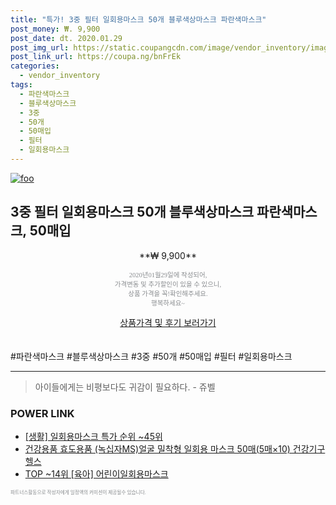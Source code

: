 ```yaml
--- 
title: "특가! 3중 필터 일회용마스크 50개 블루색상마스크 파란색마스크" 
post_money: ₩. 9,900 
post_date: dt. 2020.01.29 
post_img_url: https://static.coupangcdn.com/image/vendor_inventory/images/2017/09/21/13/6/5ed00981-255d-47d1-a0b8-bb6b5534cb2e.jpg 
post_link_url: https://coupa.ng/bnFrEk 
categories: 
  - vendor_inventory 
tags: 
  - 파란색마스크 
  - 블루색상마스크 
  - 3중 
  - 50개 
  - 50매입 
  - 필터 
  - 일회용마스크 
--- 
```

[![foo](https://static.coupangcdn.com/image/vendor_inventory/images/2017/09/21/13/6/5ed00981-255d-47d1-a0b8-bb6b5534cb2e.jpg)](https://coupa.ng/bnFrEk) 

## 3중 필터 일회용마스크 50개 블루색상마스크 파란색마스크, 50매입 
<p style="text-align: center;">**₩ 9,900**</p> 
<p style="text-align: center;"><span style="color: #898c8f; font-family: Georgia,Times,serif; font-size: 0.75em;">2020년01월29일에 작성되어, <br>가격변동 및 추가할인이 있을 수 있으니,<br> 상품 가격을 꼭!확인해주세요.<br>행복하세요~</span> 
</p>	 
<div markdown="0" style="text-align: center;"><a href="https://coupa.ng/bnFrEk" class="btn btn--success">상품가격 및 후기 보러가기</a></div> 
<br><br> 
  #파란색마스크 #블루색상마스크 #3중 #50개 #50매입 #필터 #일회용마스크 
<hr> 

> 아이들에게는 비평보다도 귀감이 필요하다. - 쥬벨 


### POWER LINK

* <a href="https://blog.naver.com/sakai111/221786131743" target="_blank"> [생활] 일회용마스크 특가 순위 ~45위</a>
* <a href="https://blog.naver.com/fasyy4321/221785095258" target="_blank">건강용품 효도용품 (녹십자MS)얼굴 밀착형 일회용 마스크 50매(5매×10) 건강기구 헬스</a>
* <a href="https://blog.naver.com/an0733/221788696584" target="_blank"> TOP ~14위 [육아] 어린이일회용마스크</a>

<span style="color: #898c8f; font-family: Georgia,Times,serif; font-size: 0.55em;">파트너스활동으로 작성자에게 일정액의 커미션이 제공될수 있습니다.</span> 
